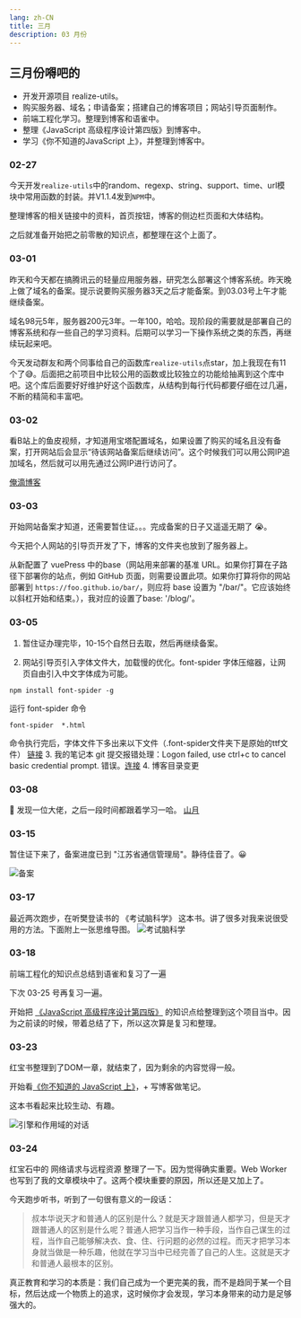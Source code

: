 ```yaml
---
lang: zh-CN
title: 三月
description: 03 月份
---
```


## 三月份嘚吧的

- 开发开源项目 realize-utils。
- 购买服务器、域名；申请备案；搭建自己的博客项目；网站引导页面制作。
- 前端工程化学习。整理到博客和语雀中。
- 整理《JavaScript 高级程序设计第四版》到博客中。
- 学习《你不知道的JavaScript 上》，并整理到博客中。

### 02-27

今天开发`realize-utils`中的random、regexp、string、support、time、url模块中常用函数的封装。并V1.1.4发到`NPM`中。

整理博客的相关链接中的资料，首页按钮，博客的侧边栏页面和大体结构。

之后就准备开始把之前零散的知识点，都整理在这个上面了。

### 03-01

昨天和今天都在搞腾讯云的轻量应用服务器，研究怎么部署这个博客系统。昨天晚上做了域名的备案。提示说要购买服务器3天之后才能备案。到03.03号上午才能继续备案。

域名98元5年，服务器200元3年。一年100，哈哈。现阶段的需要就是部署自己的博客系统和存一些自己的学习资料。后期可以学习一下操作系统之类的东西，再继续玩起来吧。

今天发动群友和两个同事给自己的函数库`realize-utils`点star，加上我现在有11个了😅。后面把之前项目中比较公用的函数或比较独立的功能给抽离到这个库中吧。这个库后面要好好维护好这个函数库，从结构到每行代码都要仔细在过几遍，不断的精简和丰富吧。

### 03-02

看B站上的鱼皮视频，才知道用宝塔配置域名，如果设置了购买的域名且没有备案，打开网站后会显示“待该网站备案后继续访问”。这个时候我们可以用公网IP追加域名，然后就可以用先通过公网IP进行访问了。

[俺滴博客](http://www.wenreq.site/)

### 03-03

开始网站备案才知道，还需要暂住证。。。完成备案的日子又遥遥无期了 :sob:。

今天把个人网站的引导页开发了下，博客的文件夹也放到了服务器上。

从新配置了 vuePress 中的base（网站用来部署的基准 URL。如果你打算在子路径下部署你的站点，例如 GitHub 页面，则需要设置此项。如果你打算将你的网站部署到 `https://foo.github.io/bar/`，则应将 base 设置为 "/bar/"。它应该始终以斜杠开始和结束。），我对应的设置了base: '/blog/'。

### 03-05

1. 暂住证办理完毕，10-15个自然日去取，然后再继续备案。

2. 网站引导页引入字体文件大，加载慢的优化。font-spider 字体压缩器，让网页自由引入中文字体成为可能。

```shell
npm install font-spider -g
```

运行 font-spider 命令

```shell
font-spider  *.html
```

命令执行完后，字体文件下多出来以下文件（.font-spider文件夹下是原始的ttf文件）
[链接](https://www.jianshu.com/p/3a2c7272269d)
3. 我的笔记本 git 提交报错处理：Logon failed, use ctrl+c to cancel basic credential prompt. 错误。[连接](https://shliang.blog.csdn.net/article/details/101040291?spm=1001.2101.3001.6661.1&utm_medium=distribute.pc_relevant_t0.none-task-blog-2%7Edefault%7ECTRLIST%7ERate-1.pc_relevant_default&depth_1-utm_source=distribute.pc_relevant_t0.none-task-blog-2%7Edefault%7ECTRLIST%7ERate-1.pc_relevant_default&utm_relevant_index=1)
4. 博客目录变更

### 03-08

:mag_right: 发现一位大佬，之后一段时间都跟着学习一哈。
[山月](https://q.shanyue.tech/)

### 03-15

暂住证下来了，备案进度已到 "江苏省通信管理局"。静待佳音了。:grinning:

![备案](./static/备案.jpg)

### 03-17

最近两次跑步，在听樊登读书的 《考试脑科学》 这本书。讲了很多对我来说很受用的方法。下面附上一张思维导图。
![考试脑科学](./static/考试脑科学.jpg)

### 03-18

前端工程化的知识点总结到语雀和复习了一遍

下次 03-25 号再复习一遍。

开始把 [《JavaScript 高级程序设计第四版》](http://www.wenreq.site/utils/PDF/JavaScript%E9%AB%98%E7%BA%A7%E7%A8%8B%E5%BA%8F%E8%AE%BE%E8%AE%A1(%E7%AC%AC4%E7%89%88)%20.pdf) 的知识点给整理到这个项目当中。因为之前读的时候，带着总结了下，所以这次算是复习和整理。

### 03-23

红宝书整理到了DOM一章，就结束了，因为剩余的内容觉得一般。

开始看[《你不知道的 JavaScript 上》](http://www.wenreq.site/utils/PDF/%E4%BD%A0%E4%B8%8D%E7%9F%A5%E9%81%93%E7%9A%84JavaScript_%E4%B8%8A.pdf)，+ 写博客做笔记。

这本书看起来比较生动、有趣。

![引擎和作用域的对话](./static/engineScope.png)

### 03-24

红宝石中的 网络请求与远程资源 整理了一下。因为觉得确实重要。Web Worker 也写到了我的文章模块中了。这两个模块重要的原因，所以还是又加上了。

今天跑步听书，听到了一句很有意义的一段话：

> 叔本华说天才和普通人的区别是什么？就是天才跟普通人都学习，但是天才跟普通人的区别是什么呢？普通人把学习当作一种手段，当作自己谋生的过程，当作自己能够解决衣、食、住、行问题的必然的过程。而天才把学习本身就当做是一种乐趣，他就在学习当中已经完善了自己的人生。这就是天才和普通人最根本的区别。

真正教育和学习的本质是：我们自己成为一个更完美的我，而不是趋同于某一个目标，然后达成一个物质上的追求，这时候你才会发现，学习本身带来的动力是足够强大的。
